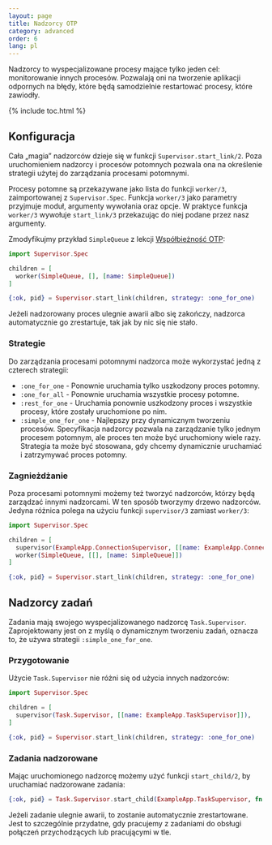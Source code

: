 ```yaml
---
layout: page
title: Nadzorcy OTP
category: advanced
order: 6
lang: pl
---
```


Nadzorcy to wyspecjalizowane procesy mające tylko jeden cel: monitorowanie innych procesów. Pozwalają oni na tworzenie aplikacji odpornych na błędy, które będą samodzielnie restartować procesy, które zawiodły. 

{% include toc.html %}

## Konfiguracja

Cała „magia” nadzorców dzieje się w funkcji `Supervisor.start_link/2`.  Poza uruchomieniem nadzorcy i procesów potomnych pozwala ona na określenie strategii użytej do zarządzania procesami potomnymi.

Procesy potomne są przekazywane jako lista do funkcji `worker/3`, zaimportowanej z `Supervisor.Spec`. Funkcja `worker/3` jako parametry przyjmuje moduł, argumenty wywołania oraz opcje. W praktyce funkcja `worker/3` wywołuje `start_link/3` przekazując do niej podane przez nasz argumenty.

Zmodyfikujmy przykład `SimpleQueue` z lekcji [Współbieżność OTP](/pl/lessons/advanced/otp-concurrency):

```elixir
import Supervisor.Spec

children = [
  worker(SimpleQueue, [], [name: SimpleQueue])
]

{:ok, pid} = Supervisor.start_link(children, strategy: :one_for_one)
```

Jeżeli nadzorowany proces ulegnie awarii albo się zakończy, nadzorca automatycznie go zrestartuje, tak jak by nic się nie stało.

### Strategie

Do zarządzania procesami potomnymi nadzorca może wykorzystać jedną z czterech strategii:

+ `:one_for_one` - Ponownie uruchamia tylko uszkodzony proces potomny.
+ `:one_for_all` - Ponownie uruchamia wszystkie procesy potomne.
+ `:rest_for_one` - Uruchamia ponownie uszkodzony proces i wszystkie procesy, które zostały uruchomione po nim.
+ `:simple_one_for_one` - Najlepszy przy dynamicznym tworzeniu procesów. Specyfikacja nadzorcy pozwala na zarządzanie tylko jednym procesem potomnym, ale proces ten może być uruchomiony wiele razy. Strategia ta może być stosowana, gdy chcemy dynamicznie uruchamiać i zatrzymywać proces potomny.  

### Zagnieżdżanie

Poza procesami potomnymi możemy też tworzyć nadzorców, którzy będą zarządzać innymi nadzorcami. W ten sposób tworzymy drzewo nadzorców. Jedyna różnica polega na użyciu funkcji `supervisor/3` zamiast `worker/3`:

```elixir
import Supervisor.Spec

children = [
  supervisor(ExampleApp.ConnectionSupervisor, [[name: ExampleApp.ConnectionSupervisor]]),
  worker(SimpleQueue, [[], [name: SimpleQueue]])
]

{:ok, pid} = Supervisor.start_link(children, strategy: :one_for_one)
```

## Nadzorcy zadań

Zadania mają swojego wyspecjalizowanego nadzorcę `Task.Supervisor`. Zaprojektowany jest on z myślą o dynamicznym tworzeniu zadań, oznacza to, że używa strategii `:simple_one_for_one`.

### Przygotowanie

Użycie `Task.Supervisor` nie różni się od użycia innych nadzorców:

```elixir
import Supervisor.Spec

children = [
  supervisor(Task.Supervisor, [[name: ExampleApp.TaskSupervisor]]),
]

{:ok, pid} = Supervisor.start_link(children, strategy: :one_for_one)
```

### Zadania nadzorowane

Mając uruchomionego nadzorcę możemy użyć funkcji `start_child/2`, by uruchamiać nadzorowane zadania:

```elixir
{:ok, pid} = Task.Supervisor.start_child(ExampleApp.TaskSupervisor, fn -> background_work end)
```

Jeżeli zadanie ulegnie awarii, to zostanie automatycznie zrestartowane. Jest to szczególnie przydatne, gdy pracujemy z zadaniami do obsługi połączeń przychodzących lub pracującymi w tle.